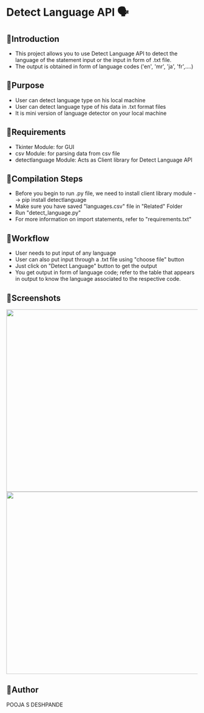 # Detect Language API 🗣

## 🔹Introduction
<ul>
  <li>This project allows you to use Detect Language API to detect the language of the
    statement input or the input in form of .txt file.</li>
  <li>The output is obtained in form of language codes ('en', 'mr', 'ja', 'fr',....)</li>
</ul>

## 🔹Purpose
<ul>
  <li>User can detect language type on his local machine</li>
  <li>User can detect language type of his data in .txt format files</li>
  <li>It is mini version of language detector on your local machine</li>
</ul>

## 🔹Requirements
<ul>
  <li>Tkinter Module: for GUI</li>
  <li>csv Module: for parsing data from csv file</li>
  <li>detectlanguage Module: Acts as Client library for Detect Language API</li>
</ul>
  
 ## 🔹Compilation Steps
 <ul>
  <li>Before you begin to run .py file, we need to install client library module --> pip install detectlanguage</li>
  <li>Make sure you have saved "languages.csv" file in "Related" Folder</li>
  <li>Run "detect_language.py"</li>
  <li>For more information on import statements, refer to "requirements.txt"</li>
 </ul>
 
  ## 🔹Workflow
  <ul>
    <li>User needs to put input of any language</li>
    <li>User can also put input through a .txt file using "choose file" button</li>
    <li>Just click on "Detect Language" button to get the output</li>
    <li>You get output in form of language code; refer to the table that appears in output 
      to know the language associated to the respective code.</li>
  </ul>
  
  ## 🔹Screenshots
  <img src="https://github.com/cybot-des/Awesome_Python_Scripts/blob/main/APIScripts/DetectLanguage%20API/Images/output_1.JPG" height="480px" width="600px">
  <img src="https://github.com/cybot-des/Awesome_Python_Scripts/blob/main/APIScripts/DetectLanguage%20API/Images/output_2.JPG" height="480px" width="600px">
  
   ## 🔹Author
   POOJA S DESHPANDE
